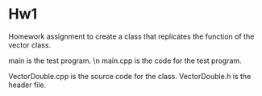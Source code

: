 # Hw1

Homework assignment to create a class that replicates the function of the vector class.

main is the test program. \n
main.cpp is the code for the test program.

VectorDouble.cpp is the source code for the class.
VectorDouble.h is the header file.
